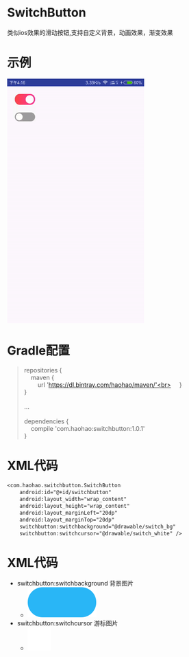 # SwitchButton
类似ios效果的滑动按钮,支持自定义背景，动画效果，渐变效果

# 示例
![例子](docs/show.gif)


# Gradle配置
> repositories {<br>
&nbsp;&nbsp;&nbsp;&nbsp;maven {<br>
&nbsp;&nbsp;&nbsp;&nbsp;&nbsp;&nbsp;&nbsp;&nbsp;url 'https://dl.bintray.com/haohao/maven/'<br>
&nbsp;&nbsp;&nbsp;&nbsp;}<br>
}<br><br>
...<br><br>
dependencies {<br>
&nbsp;&nbsp;&nbsp;&nbsp;compile 'com.haohao:switchbutton:1.0.1'<br>
}<br>

# XML代码
    <com.haohao.switchbutton.SwitchButton
        android:id="@+id/switchbutton"
        android:layout_width="wrap_content"
        android:layout_height="wrap_content"
        android:layout_marginLeft="20dp"
        android:layout_marginTop="20dp"
        switchbutton:switchbackground="@drawable/switch_bg"
        switchbutton:switchcursor="@drawable/switch_white" />

# XML代码
+ switchbutton:switchbackground 背景图片
  + ![例子](docs/switch_bg.png)
+ switchbutton:switchcursor 游标图片
  + ![例子](docs/switch_white.png)
